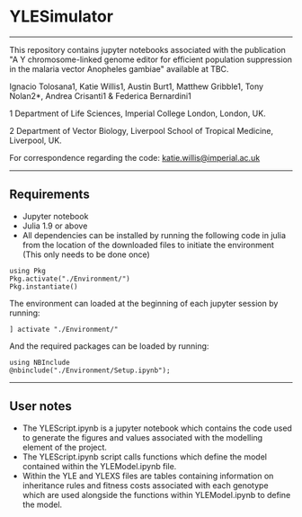 # YLESimulator
___
This repository contains jupyter notebooks associated with the publication "A Y chromosome-linked genome editor for efficient population suppression in the malaria vector Anopheles gambiae" available at TBC.

Ignacio Tolosana1, Katie Willis1, Austin Burt1, Matthew Gribble1, Tony Nolan2*, Andrea Crisanti1 & Federica Bernardini1

1 Department of Life Sciences, Imperial College London, London, UK.

2 Department of Vector Biology, Liverpool School of Tropical Medicine, Liverpool, UK.


For correspondence regarding the code: katie.willis@imperial.ac.uk

___
## Requirements

* Jupyter notebook
* Julia 1.9 or above
* All dependencies can be installed by running the following code in julia from the location of the downloaded files to initiate the environment (This only needs to be done once)
```
using Pkg
Pkg.activate("./Environment/")
Pkg.instantiate()
```

The environment can loaded at the beginning of each jupyter session by running:
```
] activate "./Environment/"
```

And the required packages can be loaded by running:
```
using NBInclude
@nbinclude("./Environment/Setup.ipynb");
```

___
## User notes

- The YLEScript.ipynb is a jupyter notebook which contains the code used to generate the figures and values associated with the modelling element of the project.
- The YLEScript.ipynb script calls functions which define the model contained within the YLEModel.ipynb file.
- Within the YLE and YLEXS files are tables containing information on inheritance rules and fitness costs associated with each genotype which are used alongside the functions within YLEModel.ipynb to define the model.


